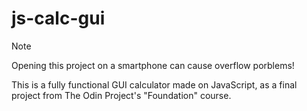 # js-calc-gui

> [!NOTE]
> Opening this project on a smartphone can cause overflow porblems!

This is a fully functional GUI calculator made on JavaScript, as a final project from The Odin Project's "Foundation" course.
